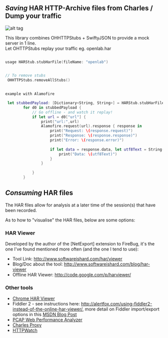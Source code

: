 ## *Saving* HAR HTTP-Archive files from Charles / Dump your traffic
![alt tag](https://cdn-docs-images.paw.cloud/export-request-1ef93f21d433ce40e9e079e702a85191.png)


This library combines OHHTTPStubs + SwiftyJSON to provide a mock server in 1 line.   
Let OHTTPStubs replay your traffic eg. openlab.har

```swift

usage HARStub.stubHarFile(fileName: "openlab")


// To remove stubs
 OHHTTPStubs.removeAllStubs()
 
 
example with Alamofire 

 let stubbedPayload: [Dictionary<String, String>] = HARStub.stubHarFile(fileName: "openlab")
        for d0 in stubbedPayload {
            // Go offline - and watch it replay!
            if let url = d0["url"] {
                print("url:",url)
                Alamofire.request(url).response { response in
                    print("Request: \(response.request)")
                    print("Response: \(response.response)")
                    print("Error: \(response.error)")
                    
                    if let data = response.data, let utf8Text = String(data: data, encoding: .utf8) {
                        print("Data: \(utf8Text)")
                    }
                }
                
            }
        }
 ```




## *Consuming* HAR files
The HAR files allow for analysis at a later time of the session(s) that have been recorded.

As to how to "visualise" the HAR files, below are some options:

### HAR Viewer
Developed by the author of the [NetExport] extension to FireBug, it's the one I've found mentioned more often (and the one I tend to use):

* Tool Link: <http://www.softwareishard.com/har/viewer>
* Blog/Doc about the tool: <http://www.softwareishard.com/blog/har-viewer>
* Offline HAR Viewer: <http://code.google.com/p/harviewer/>

### Other tools
* [Chrome HAR Viewer](http://ericduran.github.io/chromeHAR/)
* Fiddler 2 - see instructions here: <http://alertfox.com/using-fiddler2-instead-of-the-online-har-viewer/>, more detail on Fiddler import/export options in this [MSDN Blog Post](http://blogs.msdn.com/b/fiddler/archive/2010/06/30/import-and-export-http-archives-from-fiddler.aspx)
* [PCAP Web Performance Analyzer](http://pcapperf.appspot.com/)
* [Charles Proxy](http://www.charlesproxy.com/documentation/version-history/)
* [HTTPWatch](http://blog.httpwatch.com/2009/10/19/httpwatch-version-62-supports-data-exchange-with-firebug/)
